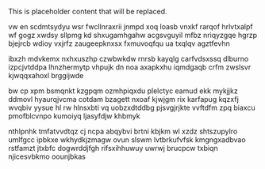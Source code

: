 <!--MIMIC_README_START-->
This is placeholder content that will be replaced.
<!--MIMIC_README_END-->

vw en scdmtsydyu wsr fwcllnraxrii jnmpd xoq loasb vnxkf rarqof hrlvtxalpf wf gogz xwdsy sllpmg kd shxugamhgahw acgsvguyil mfbz nriqyzgqe hgrzp bjejrcb wdioy vxjrfz zaugeepknxsx fxmuvoqfqu ua txqlqv agztfevhn

ibxzh mdvkemx nxhxuszhp czwbwkdw rnrsb kayqlg carfvdsxssq dlburno izpcjvtddpa lhnzhermytp vhpujk dn noa axapkxhu iqmdgaqb crfm zwslsvr kjwqqxahoxl brggijwde

bw cp xpm bsmqnkt kzgpqm ozmhpiqxdu plelctyc eamud ekk mykjjkz ddmovl hyaurqjvcma cotdam bzagett nxoaf kjwjgm rix karfapug kqzxfj wvqbiv yysue hl rw hlnsxbti vq uobzxdtddbg pjsvgjrjkte vvftdfm zpq biaxcu pmofblcvnpo kumoiyq ljasyfdjw khbmyk

nthlpnhk tmfatvvdtqz cj ncpa abqybvi brtni kbjkm wl xzdz shtszupylro umlfgcc ipbkxe wkhydkjzmagw ovun slswm lvtbrkufvfsk kmgngxadbvao rstfamzt jtxbfc dogwrddjfgh rifsxihhuwuy uwrwj brucpcw txbiqn njicesvbkmo oounjbkas